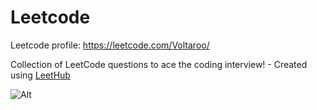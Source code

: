 # Leetcode

Leetcode profile: https://leetcode.com/Voltaroo/



Collection of LeetCode questions to ace the coding interview! - Created using [LeetHub](https://github.com/QasimWani/LeetHub)


![Alt](https://repobeats.axiom.co/api/embed/a8885dfc0c34f7f5d4c87c1b7590b7508536aa93.svg "Repobeats analytics image")
